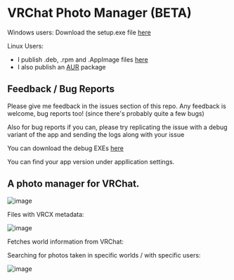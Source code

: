 # VRChat Photo Manager (BETA)

Windows users: Download the setup.exe file [here](https://github.com/phaze-the-dumb/VRChat-Photo-Manager/releases/latest)

Linux Users:
  - I publish .deb, .rpm and .AppImage files [here](https://github.com/phaze-the-dumb/VRChat-Photo-Manager/releases/latest)
  - I also publish an [AUR](https://aur.archlinux.org/packages/vrchat-photo-manager) package

## Feedback / Bug Reports

Please give me feedback in the issues section of this repo. Any feedback is welcome, bug reports too! (since there's probably quite a few bugs)

Also for bug reports if you can, please try replicating the issue with a debug variant of the app and sending the logs along with your issue

You can download the debug EXEs [here](https://github.com/phaze-the-dumb/VRChat-Photo-Manager/releases)

You can find your app version under appllication settings.

## A photo manager for VRChat.

![image](https://github.com/phaze-the-dumb/VRChat-Photo-Manager-Rust/assets/57566773/c573e27f-52e6-4608-a8ea-a8a83336fbb9)

Files with VRCX metadata:

![image](https://github.com/phaze-the-dumb/VRChat-Photo-Manager-Rust/assets/57566773/06f44b67-083f-487e-b8b4-84c87d07604f)

Fetches world information from VRChat:

Searching for photos taken in specific worlds / with specific users:

![image](https://github.com/user-attachments/assets/ea67c4ef-c7e8-4f93-a29a-74aff5f35903)
